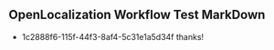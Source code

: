 ## OpenLocalization Workflow Test MarkDown
* 1c2888f6-115f-44f3-8af4-5c31e1a5d34f thanks!

<!--HONumber=Aug16_HO3-->


